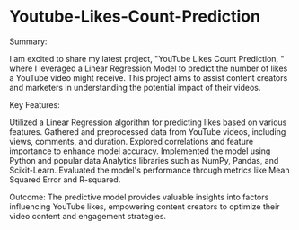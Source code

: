 # Youtube-Likes-Count-Prediction

Summary:

I am excited to share my latest project, "YouTube Likes Count Prediction,
" where I leveraged a Linear Regression Model to predict the number of likes a YouTube video might receive. 
This project aims to assist content creators and marketers in understanding the potential impact of their videos.

Key Features:

Utilized a Linear Regression algorithm for predicting likes based on various features.
Gathered and preprocessed data from YouTube videos, including views, comments, and duration.
Explored correlations and feature importance to enhance model accuracy.
Implemented the model using Python and popular data Analytics libraries such as NumPy, Pandas, and Scikit-Learn.
Evaluated the model's performance through metrics like Mean Squared Error and R-squared.

Outcome:
The predictive model provides valuable insights into factors influencing YouTube likes, 
empowering content creators to optimize their video content and engagement strategies.
